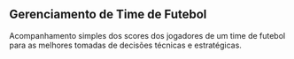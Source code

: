 **<h2>Gerenciamento de Time de Futebol</h2>**

Acompanhamento simples dos scores dos jogadores de um time de futebol para as melhores tomadas de decisões técnicas e estratégicas.
